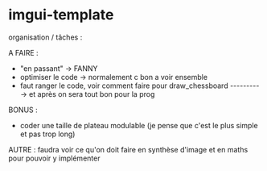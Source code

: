 # imgui-template

organisation / tâches : 

A FAIRE :
- "en passant" -> FANNY 
- optimiser le code -> normalement c bon a voir ensemble 
- faut ranger le code, voir comment faire pour draw_chessboard
----------> et après on sera tout bon pour la prog

BONUS : 
- coder une taille de plateau modulable (je pense que c'est le plus simple et pas trop long)

AUTRE : 
faudra voir ce qu'on doit faire en synthèse d'image et en maths pour pouvoir y implémenter

